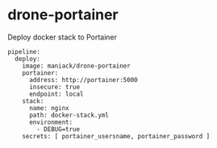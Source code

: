 # drone-portainer

Deploy docker stack to Portainer

```
pipeline:
  deploy:
    image: maniack/drone-portainer
    portainer:
      address: http://portainer:5000
      insecure: true
      endpoint: local
    stack:
      name: nginx
      path: docker-stack.yml
      environment:
        - DEBUG=true
    secrets: [ portainer_usersname, portainer_password ]
```
